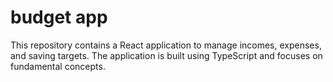 #  budget app

This repository contains a React application to manage incomes, expenses, and saving targets. The application is built using TypeScript and focuses on fundamental concepts.
